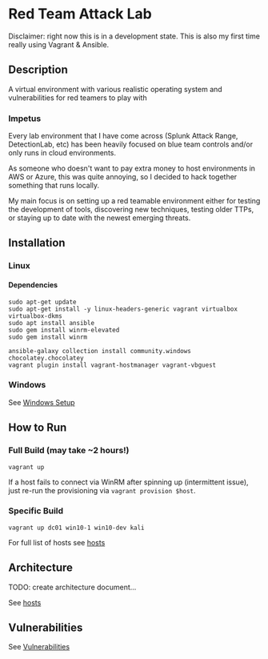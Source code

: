 # Red Team Attack Lab

Disclaimer: right now this is in a development state.  This is also my first time really using Vagrant & Ansible.

## Description

A virtual environment with various realistic operating system and vulnerabilities for red teamers to play with

### Impetus
Every lab environment that I have come across (Splunk Attack Range, DetectionLab, etc)
has been heavily focused on blue team controls and/or only runs in cloud environments.

As someone who doesn't want to pay extra money to host environments in AWS or Azure,
this was quite annoying, so I decided to hack together something that runs locally.

My main focus is on setting up a red teamable environment either for testing the development of tools,
discovering new techniques, testing older TTPs,  or staying up to date with the newest emerging threats.

## Installation
### Linux
#### Dependencies
```
sudo apt-get update 
sudo apt-get install -y linux-headers-generic vagrant virtualbox virtualbox-dkms
sudo apt install ansible
sudo gem install winrm-elevated
sudo gem install winrm
```
```
ansible-galaxy collection install community.windows chocolatey.chocolatey
vagrant plugin install vagrant-hostmanager vagrant-vbguest
```

### Windows
See [Windows Setup](docs/windows_setup.md)

## How to Run

### Full Build (may take ~2 hours!)
```
vagrant up
```
If a host fails to connect via WinRM after spinning up (intermittent issue), just re-run the provisioning via `vagrant provision $host`.

### Specific Build
```
vagrant up dc01 win10-1 win10-dev kali
```
For full list of hosts see [hosts](docs/hosts.md)

## Architecture
TODO: create architecture document...

See [hosts](docs/hosts.md)

## Vulnerabilities
See [Vulnerabilities](docs/vulnerabilities.md)
